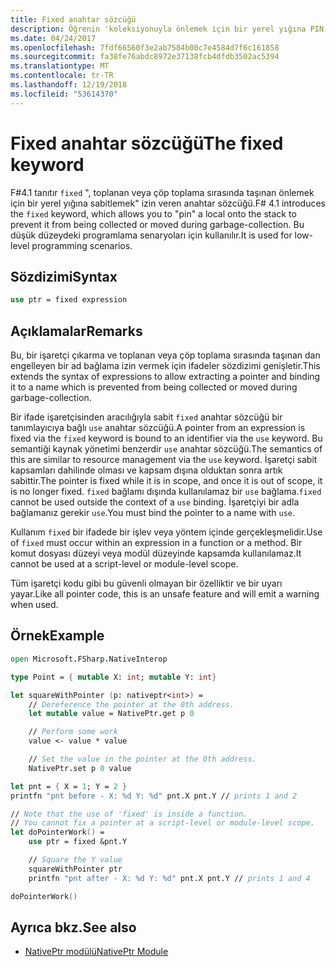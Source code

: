 ```yaml
---
title: Fixed anahtar sözcüğü
description: Öğrenin 'koleksiyonuyla önlemek için bir yerel yığına PIN' F# 'fixed anahtar sözcüğü'.
ms.date: 04/24/2017
ms.openlocfilehash: 7fdf66560f3e2ab7584b00c7e4584d7f6c161858
ms.sourcegitcommit: fa38fe76abdc8972e37138fcb4dfdb3502ac5394
ms.translationtype: MT
ms.contentlocale: tr-TR
ms.lasthandoff: 12/19/2018
ms.locfileid: "53614370"
---
```

# <a name="the-fixed-keyword"></a><span data-ttu-id="be53b-103">Fixed anahtar sözcüğü</span><span class="sxs-lookup"><span data-stu-id="be53b-103">The fixed keyword</span></span>

<span data-ttu-id="be53b-104">F#4.1 tanıtır `fixed` ", toplanan veya çöp toplama sırasında taşınan önlemek için bir yerel yığına sabitlemek" izin veren anahtar sözcüğü.</span><span class="sxs-lookup"><span data-stu-id="be53b-104">F# 4.1 introduces the `fixed` keyword, which allows you to "pin" a local onto the stack to prevent it from being collected or moved during garbage-collection.</span></span>  <span data-ttu-id="be53b-105">Bu düşük düzeydeki programlama senaryoları için kullanılır.</span><span class="sxs-lookup"><span data-stu-id="be53b-105">It is used for low-level programming scenarios.</span></span>

## <a name="syntax"></a><span data-ttu-id="be53b-106">Sözdizimi</span><span class="sxs-lookup"><span data-stu-id="be53b-106">Syntax</span></span>

```fsharp
use ptr = fixed expression
```

## <a name="remarks"></a><span data-ttu-id="be53b-107">Açıklamalar</span><span class="sxs-lookup"><span data-stu-id="be53b-107">Remarks</span></span>

<span data-ttu-id="be53b-108">Bu, bir işaretçi çıkarma ve toplanan veya çöp toplama sırasında taşınan dan engelleyen bir ad bağlama izin vermek için ifadeler sözdizimi genişletir.</span><span class="sxs-lookup"><span data-stu-id="be53b-108">This extends the syntax of expressions to allow extracting a pointer and binding it to a name which is prevented from being collected or moved during garbage-collection.</span></span>  

<span data-ttu-id="be53b-109">Bir ifade işaretçisinden aracılığıyla sabit `fixed` anahtar sözcüğü bir tanımlayıcıya bağlı `use` anahtar sözcüğü.</span><span class="sxs-lookup"><span data-stu-id="be53b-109">A pointer from an expression is fixed via the `fixed` keyword is bound to an identifier via the `use` keyword.</span></span>  <span data-ttu-id="be53b-110">Bu semantiği kaynak yönetimi benzerdir `use` anahtar sözcüğü.</span><span class="sxs-lookup"><span data-stu-id="be53b-110">The semantics of this are similar to resource management via the `use` keyword.</span></span>  <span data-ttu-id="be53b-111">İşaretçi sabit kapsamları dahilinde olması ve kapsam dışına olduktan sonra artık sabittir.</span><span class="sxs-lookup"><span data-stu-id="be53b-111">The pointer is fixed while it is in scope, and once it is out of scope, it is no longer fixed.</span></span>  <span data-ttu-id="be53b-112">`fixed` bağlamı dışında kullanılamaz bir `use` bağlama.</span><span class="sxs-lookup"><span data-stu-id="be53b-112">`fixed` cannot be used outside the context of a `use` binding.</span></span>  <span data-ttu-id="be53b-113">İşaretçiyi bir adla bağlamanız gerekir `use`.</span><span class="sxs-lookup"><span data-stu-id="be53b-113">You must bind the pointer to a name with `use`.</span></span>

<span data-ttu-id="be53b-114">Kullanım `fixed` bir ifadede bir işlev veya yöntem içinde gerçekleşmelidir.</span><span class="sxs-lookup"><span data-stu-id="be53b-114">Use of `fixed` must occur within an expression in a function or a method.</span></span>  <span data-ttu-id="be53b-115">Bir komut dosyası düzeyi veya modül düzeyinde kapsamda kullanılamaz.</span><span class="sxs-lookup"><span data-stu-id="be53b-115">It cannot be used at a script-level or module-level scope.</span></span>

<span data-ttu-id="be53b-116">Tüm işaretçi kodu gibi bu güvenli olmayan bir özelliktir ve bir uyarı yayar.</span><span class="sxs-lookup"><span data-stu-id="be53b-116">Like all pointer code, this is an unsafe feature and will emit a warning when used.</span></span>

## <a name="example"></a><span data-ttu-id="be53b-117">Örnek</span><span class="sxs-lookup"><span data-stu-id="be53b-117">Example</span></span>

```fsharp
open Microsoft.FSharp.NativeInterop

type Point = { mutable X: int; mutable Y: int}

let squareWithPointer (p: nativeptr<int>) =
    // Dereference the pointer at the 0th address.
    let mutable value = NativePtr.get p 0

    // Perform some work
    value <- value * value

    // Set the value in the pointer at the 0th address.
    NativePtr.set p 0 value

let pnt = { X = 1; Y = 2 }
printfn "pnt before - X: %d Y: %d" pnt.X pnt.Y // prints 1 and 2

// Note that the use of 'fixed' is inside a function.
// You cannot fix a pointer at a script-level or module-level scope.
let doPointerWork() =
    use ptr = fixed &pnt.Y

    // Square the Y value
    squareWithPointer ptr
    printfn "pnt after - X: %d Y: %d" pnt.X pnt.Y // prints 1 and 4

doPointerWork()
```

## <a name="see-also"></a><span data-ttu-id="be53b-118">Ayrıca bkz.</span><span class="sxs-lookup"><span data-stu-id="be53b-118">See also</span></span>

- [<span data-ttu-id="be53b-119">NativePtr modülü</span><span class="sxs-lookup"><span data-stu-id="be53b-119">NativePtr Module</span></span>](https://msdn.microsoft.com/visualfsharpdocs/conceptual/nativeinterop.nativeptr-module-%5Bfsharp%5D)
